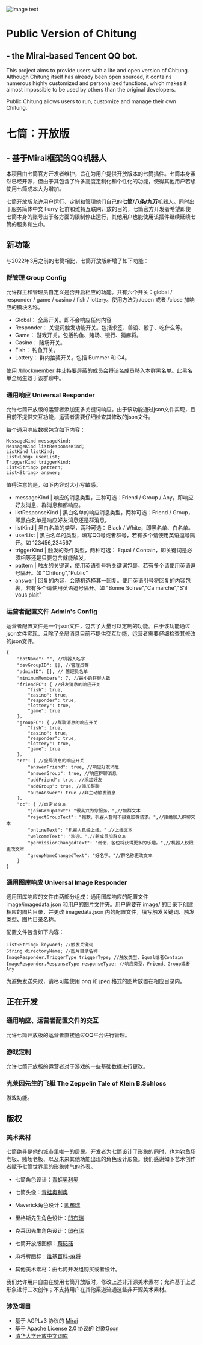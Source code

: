 
![Image text](https://raw.githubusercontent.com/yhluk/Chitung-public/main/logo.png)
# Public Version of Chitung 
## - the Mirai-based Tencent QQ bot.

This project aims to provide users with a lite and open version of Chitung. Although Chitung itself has
already been open sourced, it contains numerous highly customized and personalized functions, which makes
it almost impossible to be used by others than the original developers.

Public Chitung allows users to run, customize and manage their own Chitung. 

# 七筒：开放版
## - 基于Mirai框架的QQ机器人

本项目由七筒官方开发者维护，旨在为用户提供开放版本的七筒插件。七筒本身虽然已经开源，但由于其包含了许多高度定制化和个性化的功能，使得其他用户若想使用七筒成本大为增加。

七筒开放版允许用户运行、定制和管理他们自己的**七筒/八条/九万**机器人。同时出于服务简体中文 Furry 社群和维持互联网开放的目的，七筒官方开发者希望即使七筒本身的账号出于各方面的限制停止运行，其他用户也能使用该插件继续延续七筒的服务和生命。

## 新功能
与2022年3月之前的七筒相比，七筒开放版新增了如下功能：
### 群管理 Group Config
允许群主和管理员自定义是否开启相应的功能。共有六个开关：global / responder / game / casino / fish / lottery。使用方法为 /open 或者 /close 加响应的模块名称。
- Global：
全局开关。即不会响应任何内容
- Responder：
关键词触发功能开关。包括求签、兽设、骰子、吃什么等。
- Game：
游戏开关。包括钓鱼、赌场、银行、猜麻将。
- Casino：
赌场开关。
- Fish：
钓鱼开关。
- Lottery：
群内抽奖开关。包括 Bummer 和 C4。
  
使用 /blockmember 并艾特要屏蔽的成员会将该名成员移入本群黑名单。此黑名单全局生效于该群聊中。

### 通用响应 Universal Responder
允许七筒开放版的运营者添加更多关键词响应。由于该功能通过json文件实现，且目前不提供交互功能，运营者需要仔细检查其修改的json文件。

每个通用响应数据包含如下内容：

    MessageKind messageKind;
    MessageKind listResponseKind;
    ListKind listKind;
    List<Long> userList;
    TriggerKind triggerKind;
    List<String> pattern;
    List<String> answer;

值得注意的是，如下内容对大小写敏感。

- messageKind | 响应的消息类型，三种可选：Friend / Group / Any，即响应好友消息、群消息和都响应。
- listResponseKind | 黑白名单的响应消息类型，两种可选：Friend / Group，即黑白名单是响应好友消息还是群消息。
- listKind | 黑白名单的类型，两种可选： Black / White，即黑名单、白名单。
- userList | 黑白名单的类型，填写QQ号或者群号，若有多个请使用英语逗号隔开。如 123456,234567
- triggerKind | 触发的条件类型，两种可选： Equal / Contain，即关键词是必须相等还是只要包含就能触发。
- pattern | 触发的关键词，使用英语引号将关键词包裹，若有多个请使用英语逗号隔开。如 "Chitung","Public"
- answer | 回复的内容，会随机选择其一回复。使用英语引号将回复的内容包裹，若有多个请使用英语逗号隔开。如 "Bonne Soiree","Ca marche","S'il vous plait"

### 运营者配置文件 Admin's Config

运营者配置文件是一个json文件，包含了大量可以定制的功能。由于该功能通过json文件实现，且除了全局消息目前不提供交互功能，运营者需要仔细检查其修改的json文件。

    {
        "botName": "", //机器人名字
        "devGroupID": [], //管理员群
        "adminID": [], // 管理员名单
        "minimumMembers": 7, //最小的群聊人数
        "friendFC": { //好友消息的响应开关
            "fish": true,
            "casino": true,
            "responder": true,
            "lottery": true,
            "game": true
        },
        "groupFC": { //群聊消息的响应开关
            "fish": true,
            "casino": true,
            "responder": true,
            "lottery": true,
            "game": true
        },
        "rc": { //全局消息的响应开关
            "answerFriend": true, //响应好友消息
            "answerGroup": true, //响应群聊消息
            "addFriend": true, //添加好友
            "addGroup": true, //添加群聊
            "autoAnswer": true //非主动触发消息
        },
        "cc": { //自定义文本
            "joinGroupText": "很高兴为您服务。",//加群文本
            "rejectGroupText": "抱歉，机器人暂时不接受加群请求。",//拒绝加入群聊文本
            "onlineText": "机器人已经上线。",//上线文本
            "welcomeText": "欢迎。",//新成员加群文本
            "permissionChangedText": "谢谢，各位将获得更多的乐趣。",//机器人权限更改文本
            "groupNameChangedText": "好名字。"//群名称更改文本
        }
    }

### 通用图库响应 Universal Image Responder

通用图库响应的文件由两部分组成：通用图库响应的配置文件 image/imagedata.json 和用户的图片文件夹。用户需要在 image/ 的目录下创建
相应的图片目录，并更改 imagedata.json 内的配置文件，填写触发关键词、触发类型、图片目录名称。

配置文件包含如下内容：

    List<String> keyword; //触发关键词
    String directoryName; //图片目录名称
    ImageResponder.TriggerType triggerType; //触发类型，Equal或者Contain
    ImageResponder.ResponseType responseType; //响应类型，Friend、Group或者Any

为避免发送失败，请尽可能使用 png 和 jpeg 格式的图片放置在相应目录内。



## 正在开发
### 通用响应、运营者配置文件的交互
允许七筒开放版的运营者直接通过QQ平台进行管理。

### 游戏定制
允许七筒开放版的运营者对于游戏的一些基础数据进行更改。

### 克莱因先生的飞艇 The Zeppelin Tale of Klein B.Schloss
游戏功能。

## 版权

### 美术素材
七筒绝非是他的城市里唯一的居民。开发者为七筒设计了形象的同时，也为钓鱼场老板、赌场老板、以及未来其他功能出现的角色设计形象。我们感谢如下艺术创作者赋予七筒世界里的形象帅气的外表。

- 七筒角色设计：[青蛙奥利奥](https://weibo.com/u/2843849155)

- 七筒头像：[青蛙奥利奥](https://weibo.com/u/2843849155)

- Maverick角色设计：[凹布瑞](https://weibo.com/u/5163824559)

- 里格斯先生角色设计：[凹布瑞](https://weibo.com/u/5163824559)

- 克莱因先生角色设计：[凹布瑞](https://weibo.com/u/5163824559)

- 七筒开放版图标：[苟砳砳](https://weibo.com/u/3095618097)

- 麻将牌图标：[维基百科-麻将](https://zh.wikipedia.org/wiki/%E9%BA%BB%E5%B0%86)

- 其他美术素材：由七筒开发组购买或者设计。

我们允许用户自由在使用七筒开放版时，修改上述非开源美术素材；允许基于上述形象进行二次创作；不支持用户在其他渠道流通这些非开源美术素材。

### 涉及项目

- 基于 AGPLv3 协议的 [Mirai](https://github.com/mamoe/mirai)
- 基于 Apache License 2.0 协议的 [谷歌Gson](https://github.com/google/gson)
- [清华大学开放中文词库](http://thuocl.thunlp.org/)
